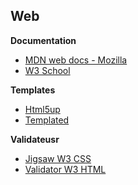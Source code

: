 ## Web

__**Documentation**__
- [MDN web docs - Mozilla](https://developer.mozilla.org/fr/)
- [W3 School](https://www.w3schools.com/)

__**Templates**__
- [Html5up](https://html5up.net/)
- [Templated](https://templated.co/)

__**Validateusr**__
- [Jigsaw W3 CSS](https://jigsaw.w3.org/css-validator/)
- [Validator W3 HTML](https://validator.w3.org/)
